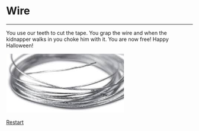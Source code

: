 # Wire
---

You use our teeth to cut the tape. You grap the wire and when the kidnapper walks in you choke him with it. You are now free! Happy Halloween!

![wire](wire.jpeg)

[Restart](../Start.md)